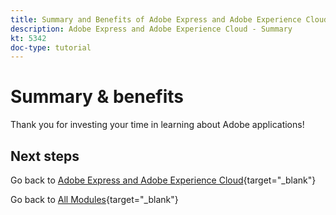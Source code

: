 ```yaml
---
title: Summary and Benefits of Adobe Express and Adobe Experience Cloud
description: Adobe Express and Adobe Experience Cloud - Summary
kt: 5342
doc-type: tutorial
---
```

# Summary & benefits

Thank you for investing your time in learning about Adobe applications! 

## Next steps

Go back to [Adobe Express and Adobe Experience Cloud](./express.md){target="_blank"}

Go back to [All Modules](./../../../overview.md){target="_blank"}
